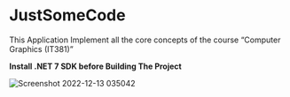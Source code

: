 # JustSomeCode

This Application Implement all the core concepts of the course “Computer Graphics (IT381)” 

**Install .NET 7 SDK before Building The Project**

![Screenshot 2022-12-13 035042](https://user-images.githubusercontent.com/75302943/207206368-4964d242-b3bd-4ce9-899f-e484d58886be.png)
